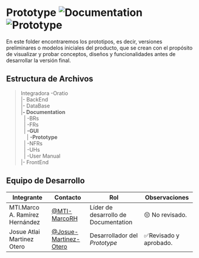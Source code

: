 # Prototype ![Documentation](https://img.shields.io/badge/Markdown-000000?style=for-the-badge&logo=markdown&logoColor=white) ![Prototype](https://img.shields.io/badge/Prototype-Orange?style=for-the-badge&logoColor=Blue&logoSize=Blue&color=Blue)

En este folder encontraremos los prototipos, es decir, versiones preliminares o modelos iniciales del producto, que se crean con el propósito de visualizar y probar conceptos, diseños y funcionalidades antes de desarrollar la versión final.

## Estructura de Archivos


>Integradora -Oratio<br>
>|- BackEnd <br>
>|- DataBase<br>
>|**- Documentation**<br>
>&nbsp;&nbsp;| -BRs<br>
>&nbsp;&nbsp;| -FRs<br>
>&nbsp;&nbsp;| **-GUI**<br>
>&nbsp;&nbsp;&nbsp;&nbsp;| **-Prototype**<br>
>&nbsp;&nbsp;| -NFRs<br>
>&nbsp;&nbsp;| -UHs<br>
>&nbsp;&nbsp;| -User Manual<br>
>|- FrontEnd<br>

## Equipo de Desarrollo

|Integrante|Contacto|Rol|Observaciones|
|----------|--------|---|-------------|
|MTI.Marco A. Ramírez Hernández|[@MTI-MarcoRH](https://github.com/MTI-MarcoRH)|Líder de desarrollo de Documentation|😔 No revisado. |
|Josue Atlai Martinez Otero|[@Josue-Martinez-Otero](https://github.com/Josue-Martinez-Otero)|Desarrollador del *Prototype*|✅Revisado y aprobado.|